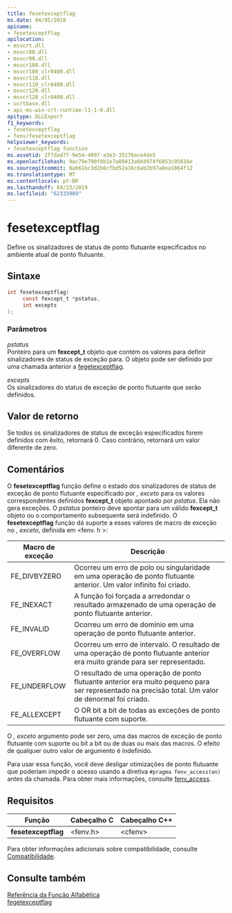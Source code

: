 ```yaml
---
title: fesetexceptflag
ms.date: 04/05/2018
apiname:
- fesetexceptflag
apilocation:
- msvcrt.dll
- msvcr80.dll
- msvcr90.dll
- msvcr100.dll
- msvcr100_clr0400.dll
- msvcr110.dll
- msvcr110_clr0400.dll
- msvcr120.dll
- msvcr120_clr0400.dll
- ucrtbase.dll
- api-ms-win-crt-runtime-l1-1-0.dll
apitype: DLLExport
f1_keywords:
- fesetexceptflag
- fenv/fesetexceptflag
helpviewer_keywords:
- fesetexceptflag function
ms.assetid: 2f7dad77-9e54-4097-a3e3-35176ace4de5
ms.openlocfilehash: 9ac79e790f0b1e7a89413a0d4974f6053c95616e
ms.sourcegitcommit: 0ab61bc3d2b6cfbd52a16c6ab2b97a8ea1864f12
ms.translationtype: MT
ms.contentlocale: pt-BR
ms.lasthandoff: 04/23/2019
ms.locfileid: "62333989"
---
```

# <a name="fesetexceptflag"></a>fesetexceptflag

Define os sinalizadores de status de ponto flutuante especificados no ambiente atual de ponto flutuante.

## <a name="syntax"></a>Sintaxe

```C
int fesetexceptflag(
     const fexcept_t *pstatus,
     int excepts
);
```

### <a name="parameters"></a>Parâmetros

*pstatus*<br/>
Ponteiro para um **fexcept_t** objeto que contém os valores para definir sinalizadores de status de exceção para. O objeto pode ser definido por uma chamada anterior a [fegetexceptflag](fegetexceptflag2.md).

*excepts*<br/>
Os sinalizadores do status de exceção de ponto flutuante que serão definidos.

## <a name="return-value"></a>Valor de retorno

Se todos os sinalizadores de status de exceção especificados forem definidos com êxito, retornará 0. Caso contrário, retornará um valor diferente de zero.

## <a name="remarks"></a>Comentários

O **fesetexceptflag** função define o estado dos sinalizadores de status de exceção de ponto flutuante especificado por *, exceto* para os valores correspondentes definidos **fexcept_t** objeto apontado por *pstatus*.  Ela não gera exceções. O *pstatus* ponteiro deve apontar para um válido **fexcept_t** objeto ou o comportamento subsequente será indefinido. O **fesetexceptflag** função dá suporte a esses valores de macro de exceção no *, exceto*, definida em \<fenv. h >:

|Macro de exceção|Descrição|
|---------------------|-----------------|
|FE_DIVBYZERO|Ocorreu um erro de polo ou singularidade em uma operação de ponto flutuante anterior. Um valor infinito foi criado.|
|FE_INEXACT|A função foi forçada a arredondar o resultado armazenado de uma operação de ponto flutuante anterior.|
|FE_INVALID|Ocorreu um erro de domínio em uma operação de ponto flutuante anterior.|
|FE_OVERFLOW|Ocorreu um erro de intervalo. O resultado de uma operação de ponto flutuante anterior era muito grande para ser representado.|
|FE_UNDERFLOW|O resultado de uma operação de ponto flutuante anterior era muito pequeno para ser representado na precisão total. Um valor de denormal foi criado.|
|FE_ALLEXCEPT|O OR bit a bit de todas as exceções de ponto flutuante com suporte.|

O *, exceto* argumento pode ser zero, uma das macros de exceção de ponto flutuante com suporte ou bit a bit ou de duas ou mais das macros. O efeito de qualquer outro valor de argumento é indefinido.

Para usar essa função, você deve desligar otimizações de ponto flutuante que poderiam impedir o acesso usando a diretiva `#pragma fenv_access(on)` antes da chamada. Para obter mais informações, consulte [fenv_access](../../preprocessor/fenv-access.md).

## <a name="requirements"></a>Requisitos

|Função|Cabeçalho C|Cabeçalho C++|
|--------------|--------------|------------------|
|**fesetexceptflag**|\<fenv.h>|\<cfenv>|

Para obter informações adicionais sobre compatibilidade, consulte [Compatibilidade](../../c-runtime-library/compatibility.md).

## <a name="see-also"></a>Consulte também

[Referência da Função Alfabética](crt-alphabetical-function-reference.md)<br/>
[fegetexceptflag](fegetexceptflag2.md)<br/>
